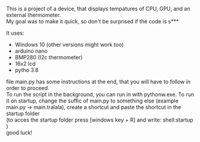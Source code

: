 This is a project  of a device, that displays tempatures of CPU, GPU, and an external thermometer.  
My goal was to make it quick, so don't be surprised if the code is s***

It uses:
- Windows 10 (other versions might work too)
- arduino nano
- BMP280 (I2c thermometer)
- 16x2 lcd
- pytho 3.8

file main.py has some instructions at the end, that you will have to follow in order to proceed.  
To run the script in the background, you can run in with pythonw.exe.
To run it on startup, change the suffic of main.py to something else (example main.py -> main.tralala), create a shortcut and paste the shortcut in the startup folder  
(to acces the startup folder press [windows key + R] and write: shell:startup )  
good luck!
